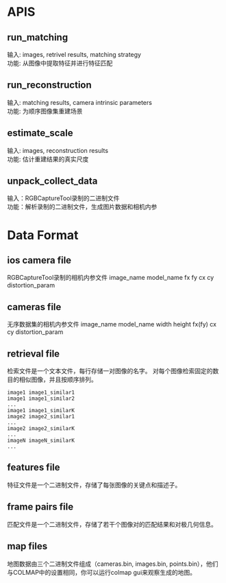 # APIS
## run_matching
输入: images, retrivel results, matching strategy \
功能: 从图像中提取特征并进行特征匹配

## run_reconstruction
输入: matching results, camera intrinsic parameters \
功能: 为顺序图像集重建场景

## estimate_scale
输入: images, reconstruction results \
功能: 估计重建结果的真实尺度

## unpack_collect_data
输入：RGBCaptureTool录制的二进制文件 \
功能：解析录制的二进制文件，生成图片数据和相机内参

# Data Format

## ios camera file
RGBCaptureTool录制的相机内参文件
image_name model_name fx fy cx cy distortion_param

## cameras file
无序数据集的相机内参文件
image_name model_name width height fx(fy) cx cy distortion_param

## retrieval file
检索文件是一个文本文件，每行存储一对图像的名字。
对每个图像检索固定的数目的相似图像，并且按顺序排列。
```
image1 image1_similar1
image1 image1_similar2
...
image1 image1_similarK
image2 image2_similar1
...
image2 image2_similarK
...
imageN imageN_similarK
...
```

## features file
特征文件是一个二进制文件，存储了每张图像的关键点和描述子。

## frame pairs file
匹配文件是一个二进制文件，存储了若干个图像对的匹配结果和对极几何信息。

## map files
地图数据由三个二进制文件组成（cameras.bin, images.bin, points.bin），他们与COLMAP中的设置相同，你可以运行colmap gui来观察生成的地图。